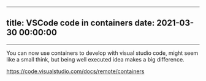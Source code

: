 
---
title: VSCode code in containers
date: 2021-03-30 00:00:00
---
---

You can now use containers to develop with visual studio code, might seem like a small think, but being well executed idea makes a big difference.

https://code.visualstudio.com/docs/remote/containers